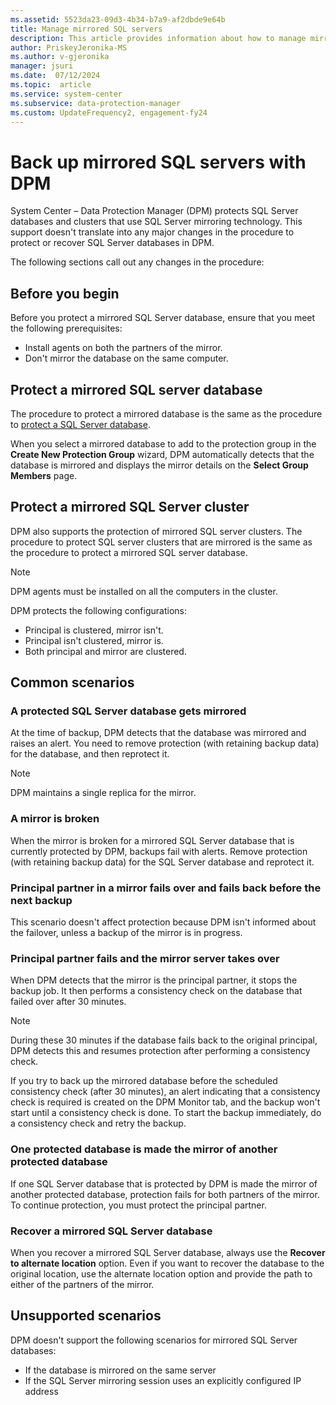 ```yaml
---
ms.assetid: 5523da23-09d3-4b34-b7a9-af2dbde9e64b
title: Manage mirrored SQL servers
description: This article provides information about how to manage mirrored SQL servers in System Center DPM.
author: PriskeyJeronika-MS
ms.author: v-gjeronika
manager: jsuri
ms.date:  07/12/2024
ms.topic:  article
ms.service: system-center
ms.subservice: data-protection-manager
ms.custom: UpdateFrequency2, engagement-fy24
---
```


# Back up mirrored SQL servers with DPM

System Center – Data Protection Manager (DPM) protects SQL Server databases and clusters that use SQL Server mirroring technology. This support doesn't translate into any major changes in the procedure to protect or recover SQL Server databases in DPM.

The following sections call out any changes in the procedure:

## Before you begin

Before you protect a mirrored SQL Server database, ensure that you meet the following prerequisites:

- Install agents on both the partners of the mirror.
- Don't mirror the database on the same computer.

## Protect a mirrored SQL server database

The procedure to protect a mirrored database is the same as the procedure to [protect a SQL Server database](back-up-sql-server.md).

When you select a mirrored database to add to the protection group in the  **Create New Protection Group** wizard, DPM automatically detects that the database is mirrored and displays the mirror details on the **Select Group Members** page.

## Protect a mirrored SQL Server cluster

DPM also supports the protection of mirrored SQL server clusters. The procedure to protect SQL server clusters that are mirrored is the same as the procedure to protect a mirrored SQL server database.

> [!NOTE]
> DPM agents must be installed on all the computers in the cluster.

DPM protects the following configurations:

- Principal is clustered, mirror isn't.
- Principal isn't clustered, mirror is.
- Both principal and mirror are clustered.

## Common scenarios

### A protected SQL Server database gets mirrored

At the time of backup, DPM detects that the database was mirrored and raises an alert. You need to remove protection (with retaining backup data) for the database, and then reprotect it.

> [!NOTE]
> DPM maintains a single replica for the mirror.

### A mirror is broken

When the mirror is broken for a mirrored SQL Server database that is currently protected by DPM, backups fail with alerts. Remove protection (with retaining backup data) for the SQL Server database and reprotect it.

### Principal partner in a mirror fails over and fails back before the next backup

This scenario doesn't affect protection because DPM isn't informed about the failover, unless a backup of the mirror is in progress.

### Principal partner fails and the mirror server takes over

When DPM detects that the mirror is the principal partner, it stops the backup job. It then performs a consistency check on the database that failed over after 30 minutes.

> [!NOTE]
> During these 30 minutes if the database fails back to the original principal, DPM detects this and resumes protection after performing a consistency check.

If you try to back up the mirrored database before the scheduled consistency check (after 30 minutes), an alert indicating that a consistency check is required is created on the DPM Monitor tab, and the backup won't start until a consistency check is done. To start the backup immediately, do a consistency check and retry the backup.

### One protected database is made the mirror of another protected database

If one SQL Server database that is protected by DPM is made the mirror of another protected database, protection  fails for both partners of the mirror. To continue protection, you must protect the principal partner.

### Recover a mirrored SQL Server database

When you recover a mirrored SQL Server database, always use the  **Recover to alternate location**  option. Even if you want to recover the database to the original location, use the alternate location option and provide the path to either of the partners of the mirror.

## Unsupported scenarios

DPM doesn't support the following scenarios for mirrored SQL Server databases:

- If the database is mirrored on the same server
- If the SQL Server mirroring session uses an explicitly configured IP address

